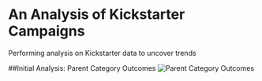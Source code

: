 # An Analysis of Kickstarter Campaigns
Performing analysis on Kickstarter data to uncover trends

##Initial Analysis:  Parent Category Outcomes
![Parent Category Outcomes]()
